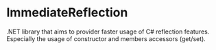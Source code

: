 # ImmediateReflection
.NET library that aims to provider faster usage of C# reflection features. Especially the usage of constructor and members accessors (get/set).
